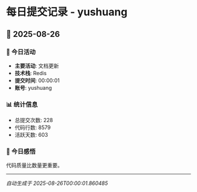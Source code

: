 # 每日提交记录 - yushuang

## 📅 2025-08-26

### 🎯 今日活动
- **主要活动**: 文档更新
- **技术栈**: Redis
- **提交时间**: 00:00:01
- **账号**: yushuang

### 📊 统计信息
- 总提交次数: 228
- 代码行数: 8579
- 活跃天数: 603

### 💭 今日感悟
代码质量比数量更重要。

---
*自动生成于 2025-08-26T00:00:01.860485*
